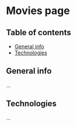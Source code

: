 # Movies page

## Table of contents
* [General info](#general-info)
* [Technologies](#technologies)

## General info
...
	
## Technologies
...
